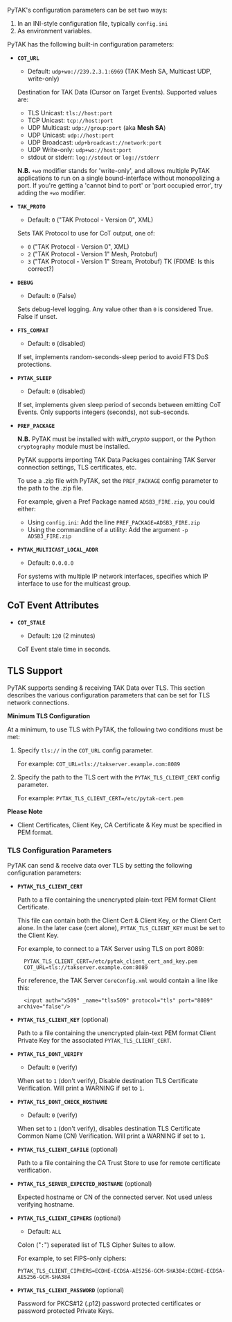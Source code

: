 PyTAK's configuration parameters can be set two ways:

1. In an INI-style configuration file, typically ``config.ini``
2. As environment variables.

PyTAK has the following built-in configuration parameters:

* **`COT_URL`**
    * Default: ``udp+wo://239.2.3.1:6969`` (TAK Mesh SA, Multicast UDP, write-only)

    Destination for TAK Data (Cursor on Target Events). Supported values are:
    
    * TLS Unicast: ``tls://host:port``
    * TCP Unicast: ``tcp://host:port``
    * UDP Multicast: ``udp://group:port`` (aka **Mesh SA**)
    * UDP Unicast: ``udp://host:port``
    * UDP Broadcast: ``udp+broadcast://network:port``
    * UDP Write-only: ``udp+wo://host:port``
    * stdout or stderr: ``log://stdout`` or ``log://stderr``

    **N.B.** `+wo` modifier stands for 'write-only', and allows multiple PyTAK 
    applications to run on a single bound-interface without monopolizing a port. If you're getting a 'cannot bind to port' or 'port occupied error', try adding the `+wo` modifier.


* **`TAK_PROTO`**
    * Default: `0` ("TAK Protocol - Version 0", XML)

    Sets TAK Protocol to use for CoT output, one of:

    * `0` ("TAK Protocol - Version 0", XML)
    * `2` ("TAK Protocol - Version 1" Mesh, Protobuf)
    * `3` ("TAK Protocol - Version 1" Stream, Protobuf) TK (FIXME: Is this correct?)


* **`DEBUG`**
    * Default: `0` (False)

    Sets debug-level logging. Any value other than `0` is considered True. False if unset.


* **`FTS_COMPAT`** 
    * Default: `0` (disabled)
    
    If set, implements random-seconds-sleep period to avoid FTS DoS protections.


* **`PYTAK_SLEEP`**
    * Default: `0` (disabled)

    If set, implements given sleep period of seconds between emitting CoT Events. Only supports integers (seconds), not sub-seconds.


* **`PREF_PACKAGE`**
    
    **N.B.** PyTAK must be installed with *with_crypto* support, or the Python `cryptography` module must be installed.

    PyTAK supports importing TAK Data Packages containing TAK Server connection settings, TLS certificates, etc. 

    To use a .zip file with PyTAK, set the ``PREF_PACKAGE`` config parameter to the path to the .zip file.

    For example, given a Pref Package named ``ADSB3_FIRE.zip``, you could either:

    * Using ``config.ini``: Add the line ``PREF_PACKAGE=ADSB3_FIRE.zip``
    * Using the commandline of a utility: Add the argument ``-p ADSB3_FIRE.zip``


* **`PYTAK_MULTICAST_LOCAL_ADDR`**
    * Default: `0.0.0.0`

    For systems with multiple IP network interfaces, specifies which IP interface to use for the multicast group.


## CoT Event Attributes

* **`COT_STALE`**
    * Default: `120` (2 minutes)

    CoT Event stale time in seconds.


## TLS Support

PyTAK supports sending & receiving TAK Data over TLS. This section describes the various configuration parameters that can be set for TLS network connections.

**Minimum TLS Configuration**

At a minimum, to use TLS with PyTAK, the following two conditions must be met:

1. Specify ``tls://`` in the ``COT_URL`` config parameter.
    
    For example: ``COT_URL=tls://takserver.example.com:8089``

2. Specify the path to the TLS cert with the ``PYTAK_TLS_CLIENT_CERT`` config parameter.

    For example: ``PYTAK_TLS_CLIENT_CERT=/etc/pytak-cert.pem``

**Please Note**

* Client Certificates, Client Key, CA Certificate & Key must be specified in PEM format.

### TLS Configuration Parameters

PyTAK can send & receive data over TLS by setting the following configuration parameters:

* **`PYTAK_TLS_CLIENT_CERT`**

    Path to a file containing the unencrypted plain-text PEM format Client Certificate.
    
    This file can contain both the Client Cert & Client Key, or the Client Cert alone. In the later case (cert alone), ``PYTAK_TLS_CLIENT_KEY`` must be set to the Client Key.

    For example, to connect to a TAK Server using TLS on port 8089:

        PYTAK_TLS_CLIENT_CERT=/etc/pytak_client_cert_and_key.pem
        COT_URL=tls://takserver.example.com:8089

    For reference, the TAK Server `CoreConfig.xml` would contain a line like this:

        <input auth="x509" _name="tlsx509" protocol="tls" port="8089" archive="false"/>

* **`PYTAK_TLS_CLIENT_KEY`** (optional)

    Path to a file containing the unencrypted plain-text PEM format Client Private Key for the associated 
    ``PYTAK_TLS_CLIENT_CERT``. 


* **`PYTAK_TLS_DONT_VERIFY`**
    * Default: `0` (verify)

    When set to `1` (don't verify), Disable destination TLS Certificate Verification. Will print a WARNING if set to `1`.


* **`PYTAK_TLS_DONT_CHECK_HOSTNAME`**
    * Default: `0` (verify)

    When set to `1` (don't verify), disables destination TLS Certificate Common Name (CN) Verification. Will print a WARNING if set to `1`.


* **`PYTAK_TLS_CLIENT_CAFILE`** (optional)

    Path to a file containing the CA Trust Store to use for remote certificate verification.


* **`PYTAK_TLS_SERVER_EXPECTED_HOSTNAME`** (optional)

  Expected hostname or CN of the connected server. Not used unless verifying hostname.


* **`PYTAK_TLS_CLIENT_CIPHERS`** (optional)
    * Default: ``ALL`` 

    Colon ("`:`") seperated list of TLS Cipher Suites to allow. 

    For example, to set FIPS-only ciphers:
    
    ``PYTAK_TLS_CLIENT_CIPHERS=ECDHE-ECDSA-AES256-GCM-SHA384:ECDHE-ECDSA-AES256-GCM-SHA384``


* **`PYTAK_TLS_CLIENT_PASSWORD`** (optional)

    Password for PKCS#12 (.p12) password protected certificates or password protected Private Keys.
